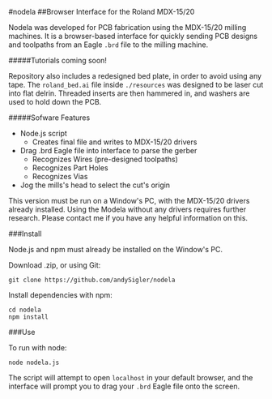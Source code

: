 #nodela
##Browser Interface for the Roland MDX-15/20

Nodela was developed for PCB fabrication using the MDX-15/20 milling machines. It is a browser-based interface for quickly sending PCB designs and toolpaths from an Eagle `.brd` file to the milling machine.

#####Tutorials coming soon!

Repository also includes a redesigned bed plate, in order to avoid using any tape. The `roland_bed.ai` file inside `./resources` was designed to be laser cut into flat delrin. Threaded inserts are then hammered in, and washers are used to hold down the PCB.

#####Sofware Features
 - Node.js script
 	- Creates final file and writes to MDX-15/20 drivers
 - Drag .brd Eagle file into interface to parse the gerber
 	- Recognizes Wires (pre-designed toolpaths)
 	- Recognizes Part Holes
 	- Recognizes Vias
 - Jog the mills's head to select the cut's origin

This version must be run on a Window's PC, with the MDX-15/20 drivers already installed. Using the Modela without any drivers requires further research. Please contact me if you have any helpful information on this.

###Install

Node.js and npm must already be installed on the Window's PC.

Download  .zip, or using Git:
```
git clone https://github.com/andySigler/nodela
```
Install dependencies with npm:
```
cd nodela
npm install
```
###Use

To run with node:
```
node nodela.js
```
The script will attempt to open `localhost` in your default browser, and the interface will prompt you to drag your `.brd` Eagle file onto the screen.